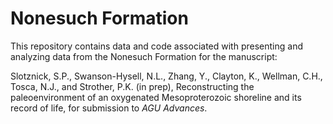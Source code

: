 # Nonesuch Formation
This repository contains data and code associated with presenting and analyzing data from the Nonesuch Formation for the manuscript:

Slotznick, S.P., Swanson-Hysell, N.L., Zhang, Y.,  Clayton, K., Wellman, C.H., Tosca, N.J., and Strother, P.K.  (in prep), Reconstructing the paleoenvironment of an oxygenated Mesoproterozoic shoreline and its record of life, for submission to *AGU Advances*.